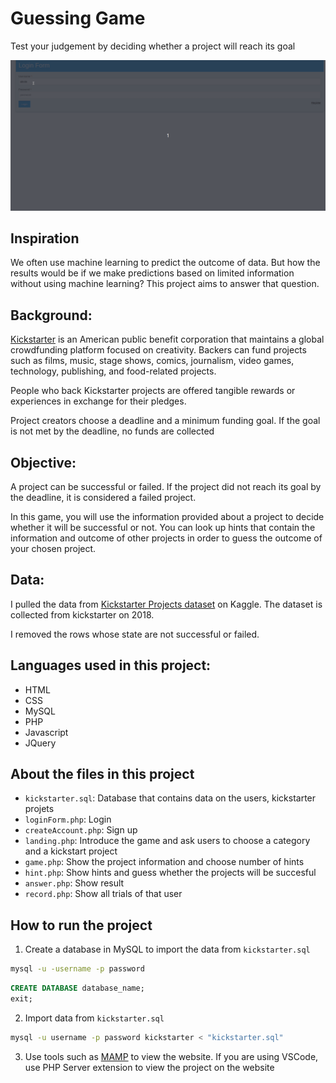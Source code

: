 # Guessing Game
Test your judgement by deciding whether a project will reach its goal

![](project_cs234.gif)

## Inspiration
We often use machine learning to predict the outcome of data. But how the results would be if we make predictions based on limited information without using machine learning? This project aims to answer that question.


## Background: 
[Kickstarter](https://www.kickstarter.com/) is an American public benefit corporation that maintains a global crowdfunding platform focused on creativity. Backers can fund projects such as films, music, stage shows, comics, journalism, video games, technology, publishing, and food-related projects. 

People who back Kickstarter projects are offered tangible rewards or experiences in exchange for their pledges.

Project creators choose a deadline and a minimum funding goal. If the goal is not met by the deadline, no funds are collected

## Objective: 
A project can be successful or failed. If the project did not reach its goal by the deadline, it is considered a failed project. 

In this game, you will use the information provided about a project to decide whether it will be successful or not. You can look up hints that contain the information and outcome of other projects in order to guess the outcome of your chosen project. 

## Data:
I pulled the data from [Kickstarter Projects dataset](https://www.kaggle.com/kemical/kickstarter-projects) on Kaggle. The dataset is collected from kickstarter on 2018. 

I removed the rows whose state are not successful or failed.

## Languages used in this project:
* HTML
* CSS
* MySQL
* PHP
* Javascript
* JQuery

## About the files in this project
* `kickstarter.sql`: Database that contains data on the users, kickstarter projets
* `loginForm.php`: Login
* `createAccount.php`: Sign up
* `landing.php`: Introduce the game and ask users to choose a category and a kickstart project
* `game.php`: Show the project information and choose number of hints
* `hint.php`: Show hints and guess whether the projects will be succesful
* `answer.php`: Show result
* `record.php`: Show all trials of that user

## How to run the project
1. Create a database in MySQL to import the data from `kickstarter.sql` 
```bash
mysql -u -username -p password
```
```sql
CREATE DATABASE database_name;
exit;
```
2. Import data from `kickstarter.sql` 
```bash
mysql -u username -p password kickstarter < "kickstarter.sql"
```
3. Use tools such as [MAMP](https://www.mamp.info) to view the website. If you are using VSCode, use PHP Server extension to view the project on the website



